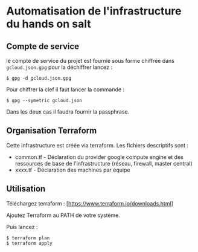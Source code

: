 # Automatisation de l'infrastructure du hands on salt

## Compte de service

le compte de service du projet est fournie sous forme chiffrée dans `gcloud.json.gpg`
pour la déchiffrer lancez :

```shell
$ gpg -d gcloud.json.gpg
```

Pour chiffrer la clef il faut lancer la commande :

```shell
$ gpg --symetric gcloud.json
```

Dans les deux cas il faudra fournir la passphrase.

## Organisation Terraform

Cette infrastructure est créée via terraform. Les fichiers descriptifs sont :
* common.tf - Déclaration du provider google compute engine et des ressources de base de l'infrastructure
              (réseau, firewall, master central)
* xxxx.tf - Déclaration des machines par équipe

## Utilisation

Téléchargez terraform : [https://www.terraform.io/downloads.html]

Ajoutez Terraform au PATH de votre système.

Puis lancez :

```shell
$ terraform plan
$ terraform apply
```